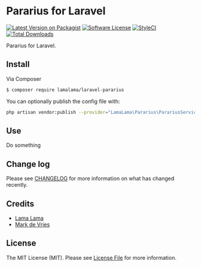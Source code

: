 # Pararius for Laravel

[![Latest Version on Packagist](https://img.shields.io/packagist/v/lamalama/laravel-pararius.svg?style=flat-square)](https://packagist.org/packages/lamalama/laravel-pararius)
[![Software License](https://img.shields.io/badge/license-MIT-brightgreen.svg?style=flat-square)](LICENSE.md)
[![StyleCI](https://github.styleci.io/repos/268217938/shield?branch=master)](https://github.styleci.io/repos/268217938)
[![Total Downloads](https://img.shields.io/packagist/dt/lamalama/laravel-pararius.svg?style=flat-square)](https://packagist.org/packages/lamalama/laravel-pararius)

Pararius for Laravel.

## Install

Via Composer

``` bash
$ composer require lamalama/laravel-pararius
```

You can optionally publish the config file with:
```bash
php artisan vendor:publish --provider="LamaLama\Pararius\ParariusServiceProvider" --tag="config"
```

## Use

Do something

## Change log

Please see [CHANGELOG](CHANGELOG.md) for more information on what has changed recently.

## Credits

- [Lama Lama](https://github.com/lamalamaNL)
- [Mark de Vries](https://github.com/lamalamaMark)

## License

The MIT License (MIT). Please see [License File](LICENSE.md) for more information.
